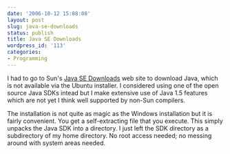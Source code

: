 ```yaml
---
date: '2006-10-12 15:08:08'
layout: post
slug: java-se-downloads
status: publish
title: Java SE Downloads
wordpress_id: '113'
categories:
- Programming
---
```


I had to go to Sun's [Java SE Downloads](http://java.sun.com/javase/downloads/index.jsp) web site to download Java, which is not available via the Ubuntu installer.  I considered using one of the open source Java SDKs intead but I make extensive use of Java 1.5 features which are not yet I think well supported by non-Sun compilers.

The installation is not quite as magic as the Windows installation but it is fairly convenient.  You get a self-extracting file that you execute. This simply unpacks the Java SDK into a directory.  I just left the SDK directory as a subdirectory of my home directory.  No root access needed; no messing around with system areas needed.

